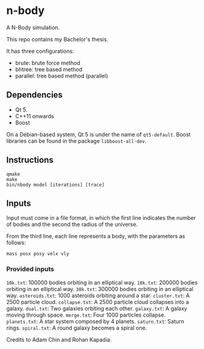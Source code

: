 # n-body
A N-Body simulation.

This repo contains my Bachelor's thesis.

It has three configurations:
* brute: brute force method
* bhtree: tree based method
* parallel: tree based method (parallel)

## Dependencies
* Qt 5.
* C++11 onwards
* Boost

On a Debian-based system, Qt 5 is under the name of `qt5-default`. Boost libraries can be found in the package `libboost-all-dev`.

## Instructions
```
qmake
make
bin/nbody model [iterations] [trace]
```

## Inputs
Input must come in a file format, in which the first line indicates the number of bodies and the second the radius of the universe.

From the third line, each line represents a body, with the parameters as follows:

```
mass posx posy velx vly
```

### Provided inputs
`10k.txt`: 100000 bodies orbiting in an elliptical way.
`10k.txt`: 200000 bodies orbiting in an elliptical way.
`30k.txt`: 300000 bodies orbiting in an elliptical way.
`asteroids.txt`: 1000 asteroids orbiting around a star.
`cluster.txt`: A 2500 particle cloud.
`collapse.txt`: A 2500 particle cloud collapses into a galaxy.
`dual.txt`: Two galaxies orbiting each other.
`galaxy.txt`: A galaxy moving through space.
`merge.txt`: Four 1000 particles collapse.
`planets.txt`: A star system composed by 4 planets.
`saturn.txt`: Saturn rings.
`spiral.txt`: A round galaxy becomes a spiral one.

Credits to Adam Chin and Rohan Kapadia.

